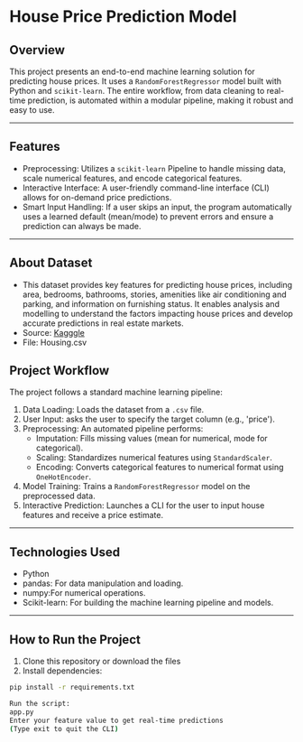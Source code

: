 # House Price Prediction Model 

## Overview

This project presents an end-to-end machine learning solution for predicting house prices. It uses a `RandomForestRegressor` model built with Python and `scikit-learn`. The entire workflow, from data cleaning to real-time prediction, is automated within a modular pipeline, making it robust and easy to use.

---

## Features

- Preprocessing: Utilizes a `scikit-learn` Pipeline to  handle missing data, scale numerical features, and encode categorical features.
- Interactive Interface: A user-friendly command-line interface (CLI) allows for on-demand price predictions.
- Smart Input Handling: If a user skips an input, the program automatically uses a learned default (mean/mode) to prevent errors and ensure a prediction can always be made.


---
## About Dataset

- This dataset provides key features for predicting house prices, including area, bedrooms, bathrooms, stories, amenities like air         conditioning and parking, and information on furnishing status. It enables analysis and modelling to understand the factors impacting house prices and develop accurate predictions in real estate markets.
- Source: [Kagggle](https://www.kaggle.com/datasets/harishkumardatalab/housing-price-prediction)
- File: Housing.csv


## Project Workflow

The project follows a standard machine learning pipeline:

1.  Data Loading: Loads the dataset from a `.csv` file.
2.  User Input: asks the user to specify the target column (e.g., 'price').
3.  Preprocessing: An automated pipeline performs:
    - Imputation: Fills missing values (mean for numerical, mode for categorical).
    - Scaling: Standardizes numerical features using `StandardScaler`.
    - Encoding: Converts categorical features to numerical format using `OneHotEncoder`.
4.  Model Training: Trains a `RandomForestRegressor` model on the preprocessed data.
5.  Interactive Prediction: Launches a CLI for the user to input house features and receive a price estimate.

---

## Technologies Used

- Python
- pandas: For data manipulation and loading.
- numpy:For numerical operations.
- Scikit-learn: For building the machine learning pipeline and models.

---

##  How to Run the Project
1. Clone this repository or download the files
2. Install dependencies:

```bash
pip install -r requirements.txt

Run the script:
app.py
Enter your feature value to get real-time predictions
(Type exit to quit the CLI)
